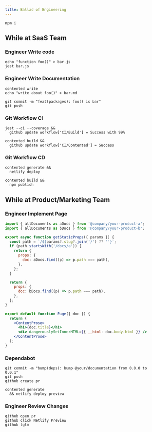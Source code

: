 ```yaml
---
title: Ballad of Engineering
---
```


```shell
npm i
```

## While at SaaS Team

### Engineer Write code

```shell
echo "function foo()" > bar.js
jest bar.js
```

### Engineer Write Documentation

```shell
contented write
echo "write about foo()" > bar.md

git commit -m "feat(packages): foo() is bar"
git push
```

### Git Workflow CI

```shell
jest --ci --coverage &&
  github update workflow['CI/Build'] = Success with 99%

contented build &&
  github update workflow['CI/Contented'] = Success
```

### Git Workflow CD

```shell
contented generate &&
  netlify deploy

contented build &&
  npm publish
```

## While at Product/Marketing Team

### Engineer Implement Page

```jsx
import { allDocuments as aDocs } from '@company/your-product-a';
import { allDocuments as bDocs } from '@company/your-product-b';

export async function getStaticProps({ params }) {
  const path = `/${params?.slug?.join('/') ?? ''}`;
  if (path.startsWith('/docs/a')) {
    return {
      props: {
        doc: aDocs.find((p) => p.path === path),
      },
    };
  }

  return {
    props: {
      doc: bDocs.find((p) => p.path === path),
    },
  };
}

export default function Page({ doc }) {
  return (
    <ContentProse>
      <h1>{doc.title}</h1>
      <div dangerouslySetInnerHTML={{ __html: doc.body.html }} />
    </ContentProse>
  );
}
```

### Dependabot

```shell
git commit -m "bump(deps): bump @your/documentation from 0.0.0 to 0.0.1"
git push
github create pr

contented generate
  && netlify deploy preview
```

### Engineer Review Changes

```shell
github open pr
github click Netlify Preview
github lgtm
```
